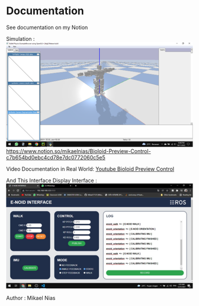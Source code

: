 # Documentation

See documentation on my Notion
<br>

Simulation : ![alt text](https://github.com/Mikael17125/Bioloid-Preview-Control/blob/9e3234a959fb43a5a8520227fa66f44bfc30dbc9/img/simulation.png) 
https://www.notion.so/mikaelnias/Bioloid-Preview-Control-c7b654bd0ebc4cd78e7dc0772060c5e5

Video Documentation in Real World: [Youtube Bioloid Preview Control](https://www.youtube.com/watch?v=nTc8X4GceEk&feature=youtu.be)

And This Interface Display
Interface : ![alt text](https://github.com/Mikael17125/Bioloid-Preview-Control/blob/61981a7188092015efb0e6edcf5c127d39adcda6/img/interface.png)  

Author : Mikael Nias


